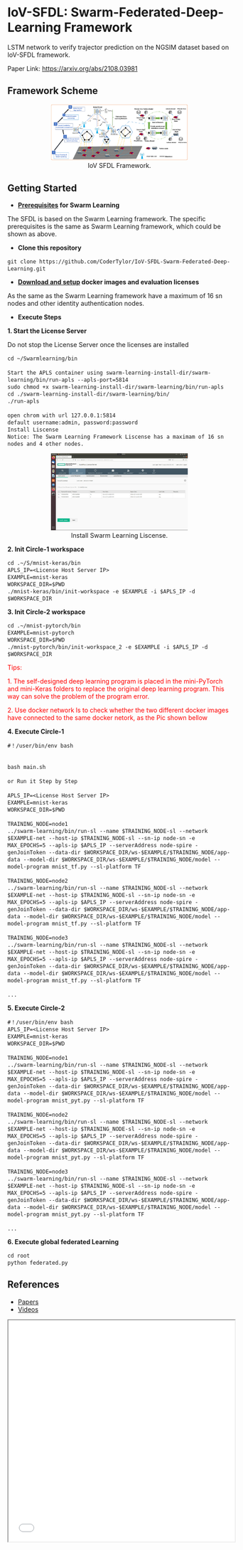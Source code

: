 # IoV-SFDL: Swarm-Federated-Deep-Learning Framework
LSTM network to verify trajector prediction on the NGSIM dataset based on IoV-SFDL framework.

Paper Link:   https://arxiv.org/abs/2108.03981

## Framework Scheme



<div>			<!--块级封装-->
    <center>	<!--将图片和文字居中-->
    <img src="./Fig/scheme.png"
         alt="Fig not Found"
         style="zoom:30%"/>
    <br>		<!--换行-->
  IoV SFDL Framework.	<!--标题-->
    </center>
</div>

## Getting Started

* **[Prerequisites](https://github.com/HewlettPackard/swarm-learning/blob/v0.3.0/docs/Prerequisites.md) for Swarm Learning**

The SFDL is based on the Swarm Learning framework. The specific prerequisites is the same as Swarm Learning framework, which could be shown as above.

* **Clone this repository**

```shell
git clone https://github.com/CoderTylor/IoV-SFDL-Swarm-Federated-Deep-Learning.git
```

* **[Download and setup](https://github.com/HewlettPackard/swarm-learning/blob/v0.3.0/docs/setup.md) docker images and evaluation licenses**

As the same as the Swarm Learning framework have a maximum of 16 sn nodes and other identity authentication nodes.

* **Execute Steps**

**1. Start the License Server**

Do not stop the License Server once the licenses are installed

```shell
cd ~/Swarmlearning/bin

Start the APLS container using swarm-learning-install-dir/swarm-learning/bin/run-apls --apls-port=5814
sudo chmod +x swarm-learning-install-dir/swarm-learning/bin/run-apls
cd ./swarm-learning-install-dir/swarm-learning/bin/
./run-apls

open chrom with url 127.0.0.1:5814
default username:admin, password:password
Install Liscense
Notice: The Swarm Learning Framework Liscense has a maximam of 16 sn nodes and 4 other nodes.
```

<div>			<!--块级封装-->
    <center>	<!--将图片和文字居中-->
    <img src="./Fig/Install Liscense.png"
         alt="Fig not Found"
         style="zoom:30%"/>
    <br>		<!--换行-->
  Install Swarm Learning Liscense.	<!--标题-->
    </center>
</div>



**2. Init Circle-1 workspace**

```shell
cd .~/S/mnist-keras/bin
APLS_IP=<License Host Server IP>
EXAMPLE=mnist-keras
WORKSPACE_DIR=$PWD
./mnist-keras/bin/init-workspace -e $EXAMPLE -i $APLS_IP -d $WORKSPACE_DIR
```

**3. Init Circle-2 workspace**

```shell
cd .~/mnist-pytorch/bin
EXAMPLE=mnist-pytorch
WORKSPACE_DIR=$PWD
./mnist-pytorch/bin/init-workspace_2 -e $EXAMPLE -i $APLS_IP -d $WORKSPACE_DIR
```

<font color=red>Tips: </font> 

<font color=red>1. The self-designed deep learning program is placed in the mini-PyTorch and mini-Keras folders to replace the original deep learning program. This way can solve the problem of the program error.</font> 

<font color=red>2. Use docker network ls to check whether the two different docker images have connected to the same docker netork, as the Pic shown bellow</font> 

**4. Execute Circle-1**

```shell
#！/user/bin/env bash


bash main.sh

or Run it Step by Step

APLS_IP=<License Host Server IP>
EXAMPLE=mnist-keras
WORKSPACE_DIR=$PWD

TRAINING_NODE=node1
../swarm-learning/bin/run-sl --name $TRAINING_NODE-sl --network $EXAMPLE-net --host-ip $TRAINING_NODE-sl --sn-ip node-sn -e MAX_EPOCHS=5 --apls-ip $APLS_IP --serverAddress node-spire -genJoinToken --data-dir $WORKSPACE_DIR/ws-$EXAMPLE/$TRAINING_NODE/app-data --model-dir $WORKSPACE_DIR/ws-$EXAMPLE/$TRAINING_NODE/model --model-program mnist_tf.py --sl-platform TF

TRAINING_NODE=node2
../swarm-learning/bin/run-sl --name $TRAINING_NODE-sl --network $EXAMPLE-net --host-ip $TRAINING_NODE-sl --sn-ip node-sn -e MAX_EPOCHS=5 --apls-ip $APLS_IP --serverAddress node-spire -genJoinToken --data-dir $WORKSPACE_DIR/ws-$EXAMPLE/$TRAINING_NODE/app-data --model-dir $WORKSPACE_DIR/ws-$EXAMPLE/$TRAINING_NODE/model --model-program mnist_tf.py --sl-platform TF

TRAINING_NODE=node3
../swarm-learning/bin/run-sl --name $TRAINING_NODE-sl --network $EXAMPLE-net --host-ip $TRAINING_NODE-sl --sn-ip node-sn -e MAX_EPOCHS=5 --apls-ip $APLS_IP --serverAddress node-spire -genJoinToken --data-dir $WORKSPACE_DIR/ws-$EXAMPLE/$TRAINING_NODE/app-data --model-dir $WORKSPACE_DIR/ws-$EXAMPLE/$TRAINING_NODE/model --model-program mnist_tf.py --sl-platform TF

...
```

**5. Execute Circle-2**

```shell
#！/user/bin/env bash
APLS_IP=<License Host Server IP>
EXAMPLE=mnist-keras
WORKSPACE_DIR=$PWD

TRAINING_NODE=node1
../swarm-learning/bin/run-sl --name $TRAINING_NODE-sl --network $EXAMPLE-net --host-ip $TRAINING_NODE-sl --sn-ip node-sn -e MAX_EPOCHS=5 --apls-ip $APLS_IP --serverAddress node-spire -genJoinToken --data-dir $WORKSPACE_DIR/ws-$EXAMPLE/$TRAINING_NODE/app-data --model-dir $WORKSPACE_DIR/ws-$EXAMPLE/$TRAINING_NODE/model --model-program mnist_pyt.py --sl-platform TF

TRAINING_NODE=node2
../swarm-learning/bin/run-sl --name $TRAINING_NODE-sl --network $EXAMPLE-net --host-ip $TRAINING_NODE-sl --sn-ip node-sn -e MAX_EPOCHS=5 --apls-ip $APLS_IP --serverAddress node-spire -genJoinToken --data-dir $WORKSPACE_DIR/ws-$EXAMPLE/$TRAINING_NODE/app-data --model-dir $WORKSPACE_DIR/ws-$EXAMPLE/$TRAINING_NODE/model --model-program mnist_pyt.py --sl-platform TF
	
TRAINING_NODE=node3
../swarm-learning/bin/run-sl --name $TRAINING_NODE-sl --network $EXAMPLE-net --host-ip $TRAINING_NODE-sl --sn-ip node-sn -e MAX_EPOCHS=5 --apls-ip $APLS_IP --serverAddress node-spire -genJoinToken --data-dir $WORKSPACE_DIR/ws-$EXAMPLE/$TRAINING_NODE/app-data --model-dir $WORKSPACE_DIR/ws-$EXAMPLE/$TRAINING_NODE/model --model-program mnist_pyt.py --sl-platform TF

...
```

**6. Execute global federated Learning**

```shell
cd root
python federated.py
```



## References

- [Papers](https://arxiv.org/pdf/2108.03981.pdf)
- [Videos]()

<iframe height=498 width=510 src="Trim.gif">

